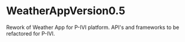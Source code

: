 # WeatherAppVersion0.5
Rework of Weather App for P-IVI platform. API's and frameworks to be refactored for P-IVI.
